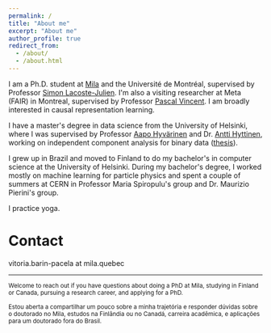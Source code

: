 ```yaml
---
permalink: /
title: "About me"
excerpt: "About me"
author_profile: true
redirect_from: 
  - /about/
  - /about.html
---
```

I am a Ph.D. student at [Mila](https://mila.quebec/en/) and the Université de Montréal, supervised by Professor [Simon Lacoste-Julien](http://www.iro.umontreal.ca/~slacoste/). I'm also a visiting researcher at Meta (FAIR) in Montreal, supervised by Professor [Pascal Vincent](https://ai.facebook.com/people/pascal-vincent/).
I am broadly interested in causal representation learning. 

I have a master's degree in data science from the University of Helsinki, where I was supervised by Professor [Aapo Hyvärinen](https://www.cs.helsinki.fi/u/ahyvarin/) and Dr. [Antti Hyttinen](https://www.cs.helsinki.fi/u/ajhyttin/), working on independent component analysis for binary data ([thesis](https://helda.helsinki.fi/handle/10138/332599)).

I grew up in Brazil and moved to Finland to do my bachelor's in computer science at the University of Helsinki. During my bachelor's degree, I worked mostly on machine learning for particle physics and spent a couple of summers at CERN in Professor Maria Spiropulu's group and Dr. Maurizio Pierini's group.

I practice yoga.
<!--
News
======
-->

Contact
======
<!-- vitoria.barinpacela at helsinki.fi  -->
<!-- vitoria.barin.pacela at umontreal.ca -->
vitoria.barin-pacela at mila.quebec

___ 

<sub>Welcome to reach out if you have questions about doing a PhD at Mila, studying in Finland or Canada, pursuing a research career, and applying for a PhD.</sub>

<sub>Estou aberta a compartilhar um pouco sobre a minha trajetória e responder dúvidas sobre o doutorado no Mila, estudos na Finlândia ou no Canadá, carreira acadêmica, e aplicações para um doutorado fora do Brasil.</sub>

<!-- 
Personal
======
I am from Brazil, where I used to participate in national science olympiads in various fields. In particular, the [Brazilian Mathematics Olympiad of Public Schools (OBMEP)](http://www.obmep.org.br/) has had a big impact in my life and career. I am inspired about the social inclusion implications of projects such as OBMEP by disseminating scientific and mathematical knowledge. -->
